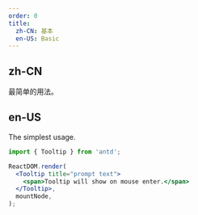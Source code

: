 ```yaml
---
order: 0
title:
  zh-CN: 基本
  en-US: Basic
---
```


## zh-CN

最简单的用法。

## en-US

The simplest usage.

```jsx
import { Tooltip } from 'antd';

ReactDOM.render(
  <Tooltip title="prompt text">
    <span>Tooltip will show on mouse enter.</span>
  </Tooltip>,
  mountNode,
);
```
 